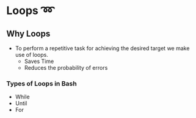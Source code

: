 # Loops ➿

## Why Loops

- To perform a repetitive task for achieving the desired target we make use of loops.
  - Saves Time
  - Reduces the probability of errors 

### Types of Loops in Bash

- While
- Until
- For

